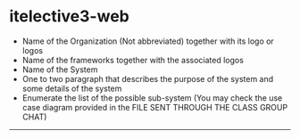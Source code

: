 # itelective3-web
- Name of the Organization (Not abbreviated) together with its logo or logos
- Name of the frameworks together with the associated logos
- Name of the System
- One to two paragraph that describes the purpose of the system and some details of the system 
- Enumerate the list of the possible sub-system (You may check the use case diagram provided in the FILE SENT THROUGH THE CLASS GROUP CHAT)

-----------------------------------------------------------------------------------------------------------
